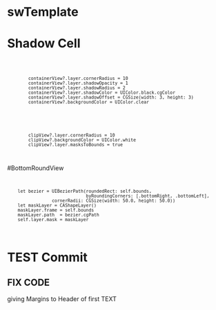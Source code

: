 # swTemplate
# Shadow Cell
<code>
            
            containerView?.layer.cornerRadius = 10
            containerView?.layer.shadowOpacity = 1
            containerView?.layer.shadowRadius = 2
            containerView?.layer.shadowColor = UIColor.black.cgColor
            containerView?.layer.shadowOffset = CGSize(width: 3, height: 3)
            containerView?.backgroundColor = UIColor.clear
</code>

<code>
            
            clipView?.layer.cornerRadius = 10
            clipView?.backgroundColor = UIColor.white
            clipView?.layer.masksToBounds = true
</code>

#BottomRoundView
<code>
            
        let bezier = UIBezierPath(roundedRect: self.bounds,
                                  byRoundingCorners: [.bottomRight, .bottomLeft],
                     cornerRadii: CGSize(width: 50.0, height: 50.0))
        let maskLayer = CAShapeLayer()
        maskLayer.frame = self.bounds
        maskLayer.path  = bezier.cgPath
        self.layer.mask = maskLayer
</code>

# TEST Commit
## FIX CODE
giving Margins to Header of first TEXT 
